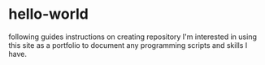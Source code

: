 # hello-world
following guides instructions on creating repository
I'm interested in using this site as a portfolio to document any programming scripts and skills I have.
